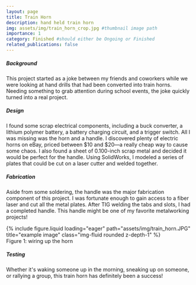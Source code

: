 ```yaml
---
layout: page
title: Train Horn
description: hand held train horn 
img: assets/img/train_horn_crop.jpg #thumbnail image path 
importance: 1
category: Finished #should either be Ongoing or Finished
related_publications: false
---
```


<div class="row">
    <div class="col-12">
        <h5><strong>Background</strong></h5>
    </div>
</div>

This project started as a joke between my friends and coworkers while we were looking at hand drills that had been converted into train horns. Needing something to grab attention during school events, the joke quickly turned into a real project.

<div class="row">
    <div class="col-12">
        <h5><strong>Design</strong></h5>
    </div>
</div>

I found some scrap electrical components, including a buck converter, a lithium polymer battery, a battery charging circuit, and a trigger switch. All I was missing was the horn and a handle. I discovered plenty of electric horns on eBay, priced between $10 and $20—a really cheap way to cause some chaos. I also found a sheet of 0.100-inch scrap metal and decided it would be perfect for the handle. Using SolidWorks, I modeled a series of plates that could be cut on a laser cutter and welded together.

<div class="row">
    <div class="col-12">
        <h5><strong>Fabrication</strong></h5>
    </div>
</div>

Aside from some soldering, the handle was the major fabrication component of this project. I was fortunate enough to gain access to a fiber laser and cut all the metal plates. After TIG welding the tabs and slots, I had a completed handle. This handle might be one of my favorite metalworking projects!

<div class="row">
    <div class="col-sm mt-3 mt-md-0">
        {% include figure.liquid loading="eager" path="assets/img/train_horn.JPG" title="example image" class="img-fluid rounded z-depth-1" %}
    </div>
</div>
<div class="caption">
    Figure 1: wiring up the horn
</div>

<div class="row">
    <div class="col-12">
        <h5><strong>Testing</strong></h5>
    </div>
</div>

Whether it's waking someone up in the morning, sneaking up on someone, or rallying a group, this train horn has definitely been a success!